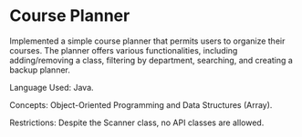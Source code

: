 # Course Planner
Implemented a simple course planner that permits users to organize their courses. The planner offers various functionalities, including adding/removing a class, filtering by department, searching, and creating a backup planner.

Language Used: Java.

Concepts: Object-Oriented Programming and Data Structures (Array).

Restrictions: Despite the Scanner class, no API classes are allowed.
